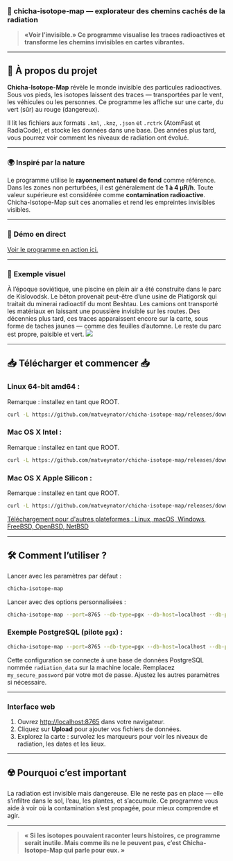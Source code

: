 ### 🌌 **chicha-isotope-map** — explorateur des chemins cachés de la radiation

> **«Voir l’invisible.» Ce programme visualise les traces radioactives et transforme les chemins invisibles en cartes vibrantes.**

---

## 📖 **À propos du projet**

**Chicha-Isotope-Map** révèle le monde invisible des particules radioactives. Sous vos pieds, les isotopes laissent des traces — transportées par le vent, les véhicules ou les personnes. Ce programme les affiche sur une carte, du vert (sûr) au rouge (dangereux).

Il lit les fichiers aux formats `.kml`, `.kmz`, `.json` et `.rctrk` (AtomFast et RadiaCode), et stocke les données dans une base. Des années plus tard, vous pourrez voir comment les niveaux de radiation ont évolué.

---

### 🌍 **Inspiré par la nature**

Le programme utilise le **rayonnement naturel de fond** comme référence. Dans les zones non perturbées, il est généralement de **1 à 4 µR/h**. Toute valeur supérieure est considérée comme **contamination radioactive**. Chicha-Isotope-Map suit ces anomalies et rend les empreintes invisibles visibles.

---

### 📸 **Démo en direct**

<a href="https://jutsa.ru" target="_blank">Voir le programme en action ici.</a>

---

### 📸 **Exemple visuel**

À l’époque soviétique, une piscine en plein air a été construite dans le parc de Kislovodsk. Le béton provenait peut-être d’une usine de Piatigorsk qui traitait du minerai radioactif du mont Beshtau. Les camions ont transporté les matériaux en laissant une poussière invisible sur les routes. Des décennies plus tard, ces traces apparaissent encore sur la carte, sous forme de taches jaunes — comme des feuilles d’automne. Le reste du parc est propre, paisible et vert. <img src="https://repository-images.githubusercontent.com/870016860/11fd6abc-fe8b-4cd8-95c2-df1c631c8762">

---

## 📥 **Télécharger et commencer** 📥

### Linux 64-bit amd64 :

Remarque : installez en tant que ROOT.

```bash
curl -L https://github.com/matveynator/chicha-isotope-map/releases/download/latest/chicha-isotope-map_linux_amd64 > /usr/local/bin/chicha-isotope-map; chmod +x /usr/local/bin/chicha-isotope-map; chicha-isotope-map --version;
```

### Mac OS X Intel :

Remarque : installez en tant que ROOT.

```bash
curl -L https://github.com/matveynator/chicha-isotope-map/releases/download/latest/chicha-isotope-map_darwin_amd64 > /usr/local/bin/chicha-isotope-map; chmod +x /usr/local/bin/chicha-isotope-map; chicha-isotope-map --version;
```

### Mac OS X Apple Silicon :

Remarque : installez en tant que ROOT.

```bash
curl -L https://github.com/matveynator/chicha-isotope-map/releases/download/latest/chicha-isotope-map_darwin_amd64 > /usr/local/bin/chicha-isotope-map; chmod +x /usr/local/bin/chicha-isotope-map; chicha-isotope-map --version;
```

[Téléchargement pour d'autres plateformes : Linux, macOS, Windows, FreeBSD, OpenBSD, NetBSD](https://github.com/matveynator/chicha-isotope-map/releases/tag/latest)

---

## 🛠 **Comment l’utiliser ?**

Lancer avec les paramètres par défaut :

```bash
chicha-isotope-map
```

Lancer avec des options personnalisées :

```bash
chicha-isotope-map --port=8765 --db-type=pgx --db-host=localhost --db-port=5432 --db-user=postgres --db-pass=yourpassword --db-name=isotope_db --pg-ssl-mode=prefer
```

### Exemple PostgreSQL (pilote `pgx`) :

```bash
chicha-isotope-map --port=8765 --db-type=pgx --db-host=localhost --db-port=5432 --db-user=postgres --db-pass=my_secure_password --db-name=radiation_data --pg-ssl-mode=require
```

Cette configuration se connecte à une base de données PostgreSQL nommée `radiation_data` sur la machine locale. Remplacez `my_secure_password` par votre mot de passe. Ajustez les autres paramètres si nécessaire.

---

### Interface web

1. Ouvrez [http://localhost:8765](http://localhost:8765) dans votre navigateur.
2. Cliquez sur **Upload** pour ajouter vos fichiers de données.
3. Explorez la carte : survolez les marqueurs pour voir les niveaux de radiation, les dates et les lieux.

---

## ☢️ **Pourquoi c’est important**

La radiation est invisible mais dangereuse. Elle ne reste pas en place — elle s’infiltre dans le sol, l’eau, les plantes, et s’accumule. Ce programme vous aide à voir où la contamination s’est propagée, pour mieux comprendre et agir.

---

> **« Si les isotopes pouvaient raconter leurs histoires, ce programme serait inutile. Mais comme ils ne le peuvent pas, c’est Chicha-Isotope-Map qui parle pour eux. »**
